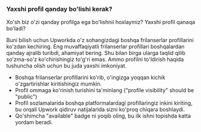 
### Yaxshi profil qanday bo'lishi kerak?

Xo'sh biz o'zi qanday profilga ega bo'lishnii hoxlaymiz? Yaxshi profil qanaqa bo'ladi?

Buni bilish uchun Upworkda o'z sohangizdagi boshqa frilanserlar profillarini ko'zdan kechiring. Eng muvaffaqiyatli frilanserlar profillari boshqalardan qanday ajralib turibdi, ahamiyat bering. Shu bilan birga ularga taqlid qilib so'zma-so'z ko'chirishingiz to'g'ri emas. Ammo profilni to'ldirish haqida tushuncha olish uchun bu juda yaxshi imkoniyat.


- Boshqa frilanserlar profillarini ko'rib, o'ingizga yoqqan kichik o'zgartirishlar kiritishingiz mumkin.
- Profil ommaga ko'rinish turishini ta'minlang ("profile visibility" should be "public")
- Profil sozlamalarida boshqa platformalardagi profillaringiz inkini kiriting, bu orqali Upwork qidiruv natijalarida sizni ko'proq chiqara boshlaydi.
- Qo'shimcha "available" badge ni yoqib oling, bu ilk ishni topishda katta yordam beradi.

